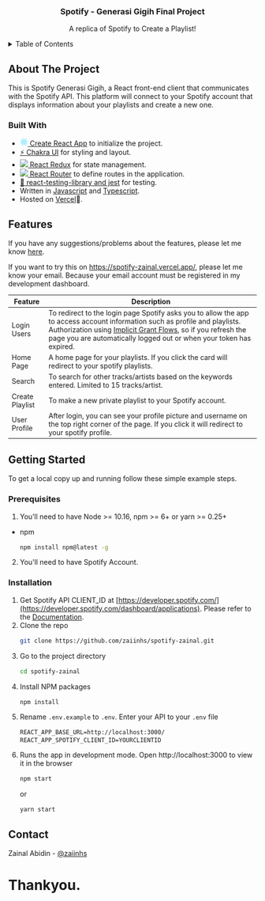 <!-- PROJECT LOGO -->
<br />
<p align="center">
  <h3 align="center">Spotify - Generasi Gigih Final Project</h3>

  <p align="center">
    A replica of Spotify to Create a Playlist!
  </p>
</p>

<!-- TABLE OF CONTENTS -->
<details >
  <summary>Table of Contents</summary>
  <ol>
    <li>
      <a href="#about-the-project">About The Project</a>
      <ul>
        <li><a href="#built-with">Built With</a></li>
      </ul>
    </li>
    <li><a href="#features">Features</a></li>
    <li>
      <a href="#getting-started">Getting Started</a>
      <ul>
        <li><a href="#prerequisites">Prerequisites</a></li>
        <li><a href="#installation">Installation</a></li>
      </ul>
    </li>
    <li><a href="#contact">Contact</a></li>
  </ol>
</details>

<!-- ABOUT THE PROJECT -->

## About The Project

This is Spotify Generasi Gigih, a React front-end client that communicates with the Spotify API. This platform will connect to your Spotify account that displays information about your playlists and create a new one.

### Built With

- [<img src='https://raw.githubusercontent.com/zaiinhs/spotify-zainal/master/public/logo192.png' width='16'/> Create React App](https://create-react-app.dev/) to initialize the project.
- [⚡️ Chakra UI](https://chakra-ui.com/docs/getting-started) for styling and layout.
- [<img src='https://react-redux.js.org/img/redux_white.svg' width='16'/> React Redux](https://react-redux.js.org/) for state management.
- [<img src='https://iconape.com/wp-content/files/sm/371377/svg/371377.svg' width='16'/> React Router](https://reactrouter.com/web/guides/quick-start) to define routes in the application.
- [🐙 react-testing-library and jest](https://testing-library.com/) for testing.
- Written in [Javascript](https://developer.mozilla.org/en-US/docs/Web/JavaScript) and [Typescript](https://www.typescriptlang.org/).
- Hosted on [Vercel](https://vercel.com/)🚀.

<!-- FEATURES THE PROJECT -->

## Features

If you have any suggestions/problems about the features, please let me know [here](https://github.com/zaiinhs/spotify-zainal/issues).

If you want to try this on https://spotify-zainal.vercel.app/, please let me know your email. Because your email account must be registered in my development dashboard.

| Feature         | Description                                                                                                                                                                                                                                                                                                                                                               |
| --------------- | ------------------------------------------------------------------------------------------------------------------------------------------------------------------------------------------------------------------------------------------------------------------------------------------------------------------------------------------------------------------------- |
| Login Users     | To redirect to the login page Spotify asks you to allow the app to access account information such as profile and playlists. Authorization using [Implicit Grant Flows](https://developer.spotify.com/documentation/general/guides/authorization-guide/#implicit-grant-flow), so if you refresh the page you are automatically logged out or when your token has expired. |
| Home Page       | A home page for your playlists. If you click the card will redirect to your spotify playlists.                                                                                                                                                                                                                                                                            |
| Search          | To search for other tracks/artists based on the keywords entered. Limited to 15 tracks/artist.                                                                                                                                                                                                                                                                            |
| Create Playlist | To make a new private playlist to your Spotify account.                                                                                                                                                                                                                                                                                                                   |
| User Profile    | After login, you can see your profile picture and username on the top right corner of the page. If you click it will redirect to your spotify profile.                                                                                                                                                                                                                    |

<!-- GETTING STARTED -->

## Getting Started

To get a local copy up and running follow these simple example steps.

### Prerequisites

1. You’ll need to have Node >= 10.16, npm >= 6+ or yarn >= 0.25+

- npm
  ```sh
  npm install npm@latest -g
  ```

2. You'll need to have Spotify Account.

### Installation

1. Get Spotify API CLIENT_ID at [https://developer.spotify.com/](https://developer.spotify.com/dashboard/applications). Please refer to the [Documentation](https://developer.spotify.com/documentation/general/guides/app-settings/).
2. Clone the repo
   ```sh
   git clone https://github.com/zaiinhs/spotify-zainal.git
   ```
3. Go to the project directory
   ```sh
   cd spotify-zainal
   ```
4. Install NPM packages
   ```sh
   npm install
   ```
5. Rename `.env.example` to `.env`. Enter your API to your `.env` file
   ```JS
   REACT_APP_BASE_URL=http://localhost:3000/
   REACT_APP_SPOTIFY_CLIENT_ID=YOURCLIENTID
   ```
6. Runs the app in development mode. Open http://localhost:3000 to view it in the browser
   ```sh
   npm start
   ```
   or
   ```sh
   yarn start
   ```

<!-- CONTACT -->

## Contact

Zainal Abidin - [@zaiinhs](https://www.linkedin.com/in/zaiinhs/)

# Thankyou.
